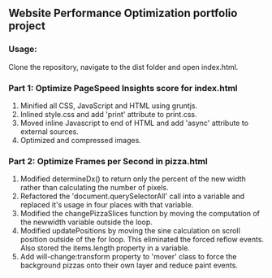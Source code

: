 ## Website Performance Optimization portfolio project


### Usage:

Clone the repository, navigate to the dist folder and open index.html.


### Part 1: Optimize PageSpeed Insights score for index.html

1. Minified all CSS, JavaScript and HTML using gruntjs.
2. Inlined style.css and add 'print' attribute to print.css.
3. Moved inline Javascript to end of HTML and add 'async' attribute to external sources.
4. Optimized and compressed images.

### Part 2: Optimize Frames per Second in pizza.html

1. Modified determineDx() to return only the percent of the new width rather than calculating the number of pixels.
2. Refactored the 'document.querySelectorAll' call into a variable and replaced it's usage in four places with that variable.
3. Modified the changePizzaSlices function by moving the computation of the newwidth variable outside the loop.
4. Modified updatePositions by moving the sine calculation on scroll position outside of the for loop. This eliminated the forced reflow events. Also stored the items.length property in a variable.
5. Add will-change:transform property to 'mover' class to force the background pizzas onto their own layer and reduce paint events.